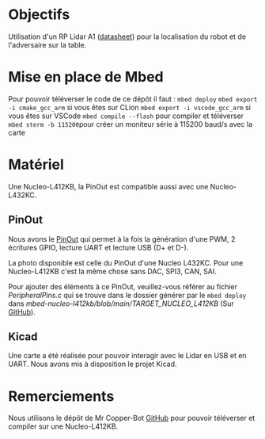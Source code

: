# Objectifs
Utilisation d'un RP Lidar A1 ([datasheet](https://bucket-download.slamtec.com/e680b4e2d99c4349c019553820904f28c7e6ec32/LM108_SLAMTEC_rplidarkit_usermaunal_A1M8_v1.0_en.pdf)) pour la localisation du robot et de l'adversaire sur la table.

# Mise en place de Mbed
Pour pouvoir téléverser le code de ce dépôt il faut :
`mbed deploy`
`mbed export -i cmake_gcc_arm` si vous êtes sur CLion
`mbed export -i vscode_gcc_arm` si vous êtes sur VSCode
`mbed compile --flash` pour compiler et téléverser 
`mbed sterm -b 115200`pour créer un moniteur série à 115200 baud/s avec la carte

# Matériel
Une Nucleo-L412KB, la PinOut est compatible aussi avec une Nucleo-L432KC.

## PinOut
Nous avons le [PinOut](PinOut/PinOut.xlsx) qui permet à la fois la génération d'une PWM, 2 écritures GPIO, lecture UART et lecture USB (D+ et D-).

La photo disponible est celle du PinOut d'une Nucleo L432KC. Pour une Nucleo-L412KB c'est la même chose sans DAC, SPI3, CAN, SAI.

Pour ajouter des éléments à ce PinOut, veuillez-vous référer au fichier *PeripheralPins.c* qui se trouve dans le dossier générer par le `mbed deploy` dans *mbed-nucleo-l412kb/blob/main/TARGET_NUCLEO_L412KB* (Sur [GitHub](https://github.com/Copper-Bot/mbed-nucleo-l412kb/blob/main/TARGET_NUCLEO_L412KB/PeripheralPins.c)).

## Kicad 
Une carte a été réalisée pour pouvoir interagir avec le Lidar en USB et en UART. 
Nous avons mis à disposition le projet Kicad.

# Remerciements
Nous utilisons le dépôt de Mr Copper-Bot [GitHub](https://github.com/Copper-Bot/mbed-nucleo-l412kb) pour pouvoir téléverser et compiler sur une Nucleo-L412KB.